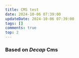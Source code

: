 ```yaml
---
title: CMS test
date: 2024-10-06 07:39:00
updateDate: 2024-10-06 07:39:00
tags: []
comments: true
top: 2
---
```

### Based on $Decap$ **Cms**
